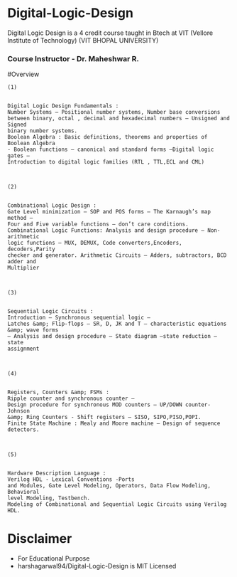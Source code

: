 # Digital-Logic-Design
Digital Logic Design is a 4 credit course taught in Btech at VIT (Vellore Institute of Technology)
(VIT BHOPAL UNIVERSITY)

### Course Instructor - Dr. Maheshwar R. 

#Overview


```
(1)


Digital Logic Design Fundamentals :
Number Systems – Positional number systems, Number base conversions
between binary, octal , decimal and hexadecimal numbers – Unsigned and Signed
binary number systems.
Boolean Algebra : Basic definitions, theorems and properties of Boolean Algebra
- Boolean functions – canonical and standard forms –Digital logic gates –
Introduction to digital logic families (RTL , TTL,ECL and CML)



(2)


Combinational Logic Design :
Gate Level minimization – SOP and POS forms – The Karnaugh’s map method –
Four and Five variable functions – don’t care conditions.
Combinational Logic Functions: Analysis and design procedure – Non-arithmetic
logic functions – MUX, DEMUX, Code converters,Encoders, decoders,Parity
checker and generator. Arithmetic Circuits – Adders, subtractors, BCD adder and
Multiplier



(3)


Sequential Logic Circuits : 
Introduction – Synchronous sequential logic –
Latches &amp; Flip-flops – SR, D, JK and T – characteristic equations &amp; wave forms
– Analysis and design procedure – State diagram –state reduction – state
assignment



(4)


Registers, Counters &amp; FSMs : 
Ripple counter and synchronous counter –
Design procedure for synchronous MOD counters – UP/DOWN counter- Johnson
&amp; Ring Counters - Shift registers – SISO, SIPO,PISO,POPI.
Finite State Machine : Mealy and Moore machine – Design of sequence
detectors.



(5)


Hardware Description Language : 
Verilog HDL - Lexical Conventions -Ports
and Modules, Gate Level Modeling, Operators, Data Flow Modeling, Behavioral
level Modeling, Testbench.
Modeling of Combinational and Sequential Logic Circuits using Verilog HDL.

```



# Disclaimer
* For Educational Purpose 
* harshagarwal94/Digital-Logic-Design is MIT Licensed 
